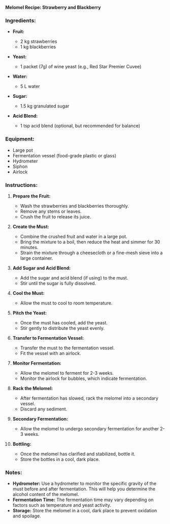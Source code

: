 **Melomel Recipe: Strawberry and Blackberry**

### Ingredients:

- **Fruit:**
  - 2 kg strawberries
  - 1 kg blackberries

- **Yeast:**
  - 1 packet (7g) of wine yeast (e.g., Red Star Premier Cuvee)

- **Water:**
  - 5 L water

- **Sugar:**
  - 1.5 kg granulated sugar

- **Acid Blend:**
  - 1 tsp acid blend (optional, but recommended for balance)

### Equipment:

- Large pot
- Fermentation vessel (food-grade plastic or glass)
- Hydrometer
- Siphon
- Airlock

### Instructions:

1. **Prepare the Fruit:**
   - Wash the strawberries and blackberries thoroughly.
   - Remove any stems or leaves.
   - Crush the fruit to release its juice.

2. **Create the Must:**
   - Combine the crushed fruit and water in a large pot.
   - Bring the mixture to a boil, then reduce the heat and simmer for 30 minutes.
   - Strain the mixture through a cheesecloth or a fine-mesh sieve into a large container.

3. **Add Sugar and Acid Blend:**
   - Add the sugar and acid blend (if using) to the must.
   - Stir until the sugar is fully dissolved.

4. **Cool the Must:**
   - Allow the must to cool to room temperature.

5. **Pitch the Yeast:**
   - Once the must has cooled, add the yeast.
   - Stir gently to distribute the yeast evenly.

6. **Transfer to Fermentation Vessel:**
   - Transfer the must to the fermentation vessel.
   - Fit the vessel with an airlock.

7. **Monitor Fermentation:**
   - Allow the melomel to ferment for 2-3 weeks.
   - Monitor the airlock for bubbles, which indicate fermentation.

8. **Rack the Melomel:**
   - After fermentation has slowed, rack the melomel into a secondary vessel.
   - Discard any sediment.

9. **Secondary Fermentation:**
   - Allow the melomel to undergo secondary fermentation for another 2-3 weeks.

10. **Bottling:**
    - Once the melomel has clarified and stabilized, bottle it.
    - Store the bottles in a cool, dark place.

### Notes:

- **Hydrometer:** Use a hydrometer to monitor the specific gravity of the must before and after fermentation. This will help you determine the alcohol content of the melomel.
- **Fermentation Time:** The fermentation time may vary depending on factors such as temperature and yeast activity.
- **Storage:** Store the melomel in a cool, dark place to prevent oxidation and spoilage.